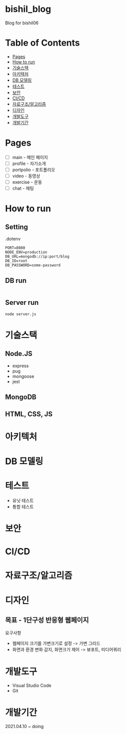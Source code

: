 # bishil_blog
Blog for bishil06

# Table of Contents
* [Pages](#pages)
* [How to run](#how-to-run)
* [기술스택](#기술스택)
* [아키텍처](#아키텍처)
* [DB 모델링](#db-모델링)
* [테스트](#테스트)
* [보안](#보안)
* [CI/CD](#cicd)
* [자료구조/알고리즘](#자료구조알고리즘)
* [디자인](#디자인)
* [개발도구](#개발도구)
* [개발기간](#개발기간)

# Pages
- [ ] main - 메인 페이지
- [ ] profile - 자기소개
- [ ] portpolio - 포트폴리오
- [ ] video - 동영상
- [ ] exercise - 운동
- [ ] chat - 채팅

# How to run
## Setting
.dotenv
```
PORT=8080
NODE_ENV=production
DB_URL=mongodb://ip:port/blog
DB_ID=root
DB_PASSWORD=some-password
```
## DB run
```
```
## Server run
```
node server.js
```

# 기술스택
## Node.JS
* express
* pug
* mongoose
* jest
## MongoDB
## HTML, CSS, JS

# 아키텍처

# DB 모델링

# 테스트
* 유닛 테스트
* 통합 테스트

# 보안

# CI/CD

# 자료구조/알고리즘

# 디자인
## 목표 - 1단구성 반응형 웹페이지
요구사항
* 웹페이지 크기를 가변크기로 설정 -> 가변 그리드
* 화면과 환경 변화 감지, 화면크기 제어 -> 뷰포트, 미디어쿼리

# 개발도구
* Visual Studio Code
* Git

# 개발기간
2021.04.10 ~ doing